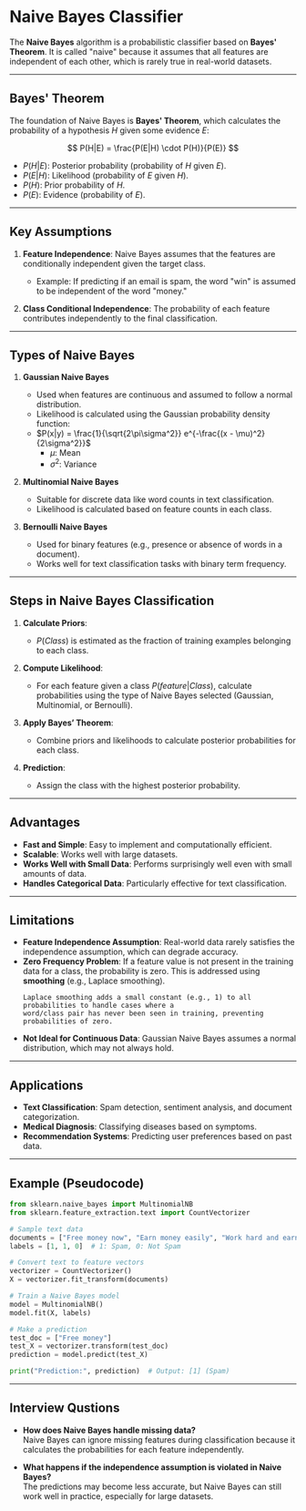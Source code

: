 # Naive Bayes Classifier

The **Naive Bayes** algorithm is a probabilistic classifier based on **Bayes' Theorem**. It is called "naive" because it assumes that all features are independent of each other, which is rarely true in real-world datasets.

---

## Bayes' Theorem

The foundation of Naive Bayes is **Bayes' Theorem**, which calculates the probability of a hypothesis $H$ given some evidence $E$:

$$
P(H|E) = \frac{P(E|H) \cdot P(H)}{P(E)}
$$

- $P(H|E)$: Posterior probability (probability of $H$ given $E$).
- $P(E|H)$: Likelihood (probability of $E$ given $H$).
- $P(H)$: Prior probability of $H$.
- $P(E)$: Evidence (probability of $E$).

---

## Key Assumptions

1. **Feature Independence**: Naive Bayes assumes that the features are conditionally independent given the target class.
   - Example: If predicting if an email is spam, the word "win" is assumed to be independent of the word "money."

2. **Class Conditional Independence**: The probability of each feature contributes independently to the final classification.

---

## Types of Naive Bayes

1. **Gaussian Naive Bayes**
   - Used when features are continuous and assumed to follow a normal distribution.
   - Likelihood is calculated using the Gaussian probability density function:
   - 
     $P(x|y) = \frac{1}{\sqrt{2\pi\sigma^2}} e^{-\frac{(x - \mu)^2}{2\sigma^2}}$
     - $\mu$: Mean
     - $\sigma^2$: Variance

2. **Multinomial Naive Bayes**
   - Suitable for discrete data like word counts in text classification.
   - Likelihood is calculated based on feature counts in each class.

3. **Bernoulli Naive Bayes**
   - Used for binary features (e.g., presence or absence of words in a document).
   - Works well for text classification tasks with binary term frequency.

---

## Steps in Naive Bayes Classification

1. **Calculate Priors**:
   - $P(Class)$ is estimated as the fraction of training examples belonging to each class.

2. **Compute Likelihood**:
   - For each feature given a class $P(feature|Class)$, calculate probabilities using the type of Naive Bayes selected (Gaussian, Multinomial, or Bernoulli).

3. **Apply Bayes’ Theorem**:
   - Combine priors and likelihoods to calculate posterior probabilities for each class.

4. **Prediction**:
   - Assign the class with the highest posterior probability.

---

## Advantages

- **Fast and Simple**: Easy to implement and computationally efficient.
- **Scalable**: Works well with large datasets.
- **Works Well with Small Data**: Performs surprisingly well even with small amounts of data.
- **Handles Categorical Data**: Particularly effective for text classification.

---

## Limitations

- **Feature Independence Assumption**: Real-world data rarely satisfies the independence assumption, which can degrade accuracy.
- **Zero Frequency Problem**: If a feature value is not present in the training data for a class, the probability is zero. This is addressed using **smoothing** (e.g., Laplace smoothing).
  ```
  Laplace smoothing adds a small constant (e.g., 1) to all probabilities to handle cases where a
  word/class pair has never been seen in training, preventing probabilities of zero.
  ```
- **Not Ideal for Continuous Data**: Gaussian Naive Bayes assumes a normal distribution, which may not always hold.

---

## Applications

- **Text Classification**: Spam detection, sentiment analysis, and document categorization.
- **Medical Diagnosis**: Classifying diseases based on symptoms.
- **Recommendation Systems**: Predicting user preferences based on past data.

---

## Example (Pseudocode)

```python
from sklearn.naive_bayes import MultinomialNB
from sklearn.feature_extraction.text import CountVectorizer

# Sample text data
documents = ["Free money now", "Earn money easily", "Work hard and earn more"]
labels = [1, 1, 0]  # 1: Spam, 0: Not Spam

# Convert text to feature vectors
vectorizer = CountVectorizer()
X = vectorizer.fit_transform(documents)

# Train a Naive Bayes model
model = MultinomialNB()
model.fit(X, labels)

# Make a prediction
test_doc = ["Free money"]
test_X = vectorizer.transform(test_doc)
prediction = model.predict(test_X)

print("Prediction:", prediction)  # Output: [1] (Spam)
```

---

## Interview Qustions
- **How does Naive Bayes handle missing data?**\
 Naive Bayes can ignore missing features during classification because it calculates the probabilities for each feature independently.

- **What happens if the independence assumption is violated in Naive Bayes?**\
 The predictions may become less accurate, but Naive Bayes can still work well in practice, especially for large datasets.


